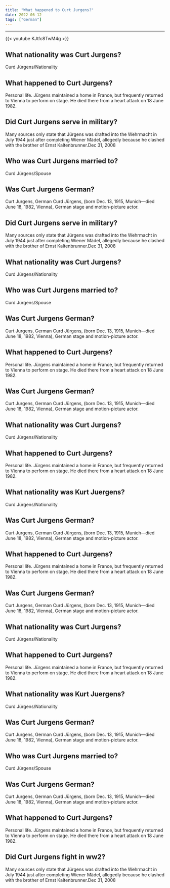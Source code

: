```yaml
---
title: "What happened to Curt Jurgens?"
date: 2022-06-12
tags: ["German"]
---
```


---
{{< youtube KJtfc8TwM4g >}}
## What nationality was Curt Jurgens?
Curd Jürgens/Nationality

## What happened to Curt Jurgens?
Personal life. Jürgens maintained a home in France, but frequently returned to Vienna to perform on stage. He died there from a heart attack on 18 June 1982.

## Did Curt Jurgens serve in military?
Many sources only state that Jürgens was drafted into the Wehrmacht in July 1944 just after completing Wiener Mädel, allegedly because he clashed with the brother of Ernst Kaltenbrunner.Dec 31, 2008

## Who was Curt Jurgens married to?
Curd Jürgens/Spouse

## Was Curt Jurgens German?
Curt Jurgens, German Curd Jürgens, (born Dec. 13, 1915, Munich—died June 18, 1982, Vienna), German stage and motion-picture actor.

## Did Curt Jurgens serve in military?
Many sources only state that Jürgens was drafted into the Wehrmacht in July 1944 just after completing Wiener Mädel, allegedly because he clashed with the brother of Ernst Kaltenbrunner.Dec 31, 2008

## What nationality was Curt Jurgens?
Curd Jürgens/Nationality

## Who was Curt Jurgens married to?
Curd Jürgens/Spouse

## Was Curt Jurgens German?
Curt Jurgens, German Curd Jürgens, (born Dec. 13, 1915, Munich—died June 18, 1982, Vienna), German stage and motion-picture actor.

## What happened to Curt Jurgens?
Personal life. Jürgens maintained a home in France, but frequently returned to Vienna to perform on stage. He died there from a heart attack on 18 June 1982.

## Was Curt Jurgens German?
Curt Jurgens, German Curd Jürgens, (born Dec. 13, 1915, Munich—died June 18, 1982, Vienna), German stage and motion-picture actor.

## What nationality was Curt Jurgens?
Curd Jürgens/Nationality

## What happened to Curt Jurgens?
Personal life. Jürgens maintained a home in France, but frequently returned to Vienna to perform on stage. He died there from a heart attack on 18 June 1982.

## What nationality was Kurt Juergens?
Curd Jürgens/Nationality

## Was Curt Jurgens German?
Curt Jurgens, German Curd Jürgens, (born Dec. 13, 1915, Munich—died June 18, 1982, Vienna), German stage and motion-picture actor.

## What happened to Curt Jurgens?
Personal life. Jürgens maintained a home in France, but frequently returned to Vienna to perform on stage. He died there from a heart attack on 18 June 1982.

## Was Curt Jurgens German?
Curt Jurgens, German Curd Jürgens, (born Dec. 13, 1915, Munich—died June 18, 1982, Vienna), German stage and motion-picture actor.

## What nationality was Curt Jurgens?
Curd Jürgens/Nationality

## What happened to Curt Jurgens?
Personal life. Jürgens maintained a home in France, but frequently returned to Vienna to perform on stage. He died there from a heart attack on 18 June 1982.

## What nationality was Kurt Juergens?
Curd Jürgens/Nationality

## Was Curt Jurgens German?
Curt Jurgens, German Curd Jürgens, (born Dec. 13, 1915, Munich—died June 18, 1982, Vienna), German stage and motion-picture actor.

## Who was Curt Jurgens married to?
Curd Jürgens/Spouse

## Was Curt Jurgens German?
Curt Jurgens, German Curd Jürgens, (born Dec. 13, 1915, Munich—died June 18, 1982, Vienna), German stage and motion-picture actor.

## What happened to Curt Jurgens?
Personal life. Jürgens maintained a home in France, but frequently returned to Vienna to perform on stage. He died there from a heart attack on 18 June 1982.

## Did Curt Jurgens fight in ww2?
Many sources only state that Jürgens was drafted into the Wehrmacht in July 1944 just after completing Wiener Mädel, allegedly because he clashed with the brother of Ernst Kaltenbrunner.Dec 31, 2008

